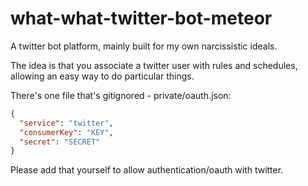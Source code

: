 what-what-twitter-bot-meteor
============================

A twitter bot platform, mainly built for my own narcissistic ideals.

The idea is that you associate a twitter user with rules and schedules, allowing an easy way to do particular things.

There's one file that's gitignored - private/oauth.json:
```json
{
  "service": "twitter",
  "consumerKey": "KEY",
  "secret": "SECRET"
}
```
Please add that yourself to allow authentication/oauth with twitter.
